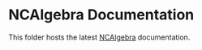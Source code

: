 # NCAlgebra Documentation

This folder hosts the latest
[NCAlgebra](https://github.com/NCAlgebra/NC) documentation.
